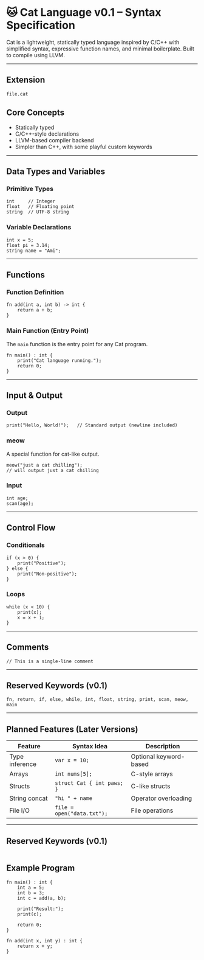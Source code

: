 # 🐱 Cat Language v0.1 – Syntax Specification

Cat is a lightweight, statically typed language inspired by C/C++ with simplified syntax, expressive function names, and minimal boilerplate. Built to compile using LLVM.

---

## Extension
`file.cat`

## Core Concepts

- Statically typed
- C/C++-style declarations
- LLVM-based compiler backend
- Simpler than C++, with some playful custom keywords

---

## Data Types and Variables

### Primitive Types
```cat
int     // Integer
float   // Floating point
string  // UTF-8 string
```

### Variable Declarations
```cat
int x = 5;
float pi = 3.14;
string name = "Ami";
```

---

## Functions

### Function Definition
```cat
fn add(int a, int b) -> int {
    return a + b;
}
```

### Main Function (Entry Point)
The `main` function is the entry point for any Cat program.
```cat
fn main() : int {
    print("Cat language running.");
    return 0;
}
```

---

## Input & Output

### Output
```cat
print("Hello, World!");   // Standard output (newline included)
```

### meow
A special function for cat-like output.
```cat
meow("just a cat chilling");
// will output just a cat chilling
```

### Input
```cat
int age;
scan(age);
```

---

## Control Flow

### Conditionals
```cat
if (x > 0) {
    print("Positive");
} else {
    print("Non-positive");
}
```

### Loops
```cat
while (x < 10) {
    print(x);
    x = x + 1;
}
```

---

## Comments
```cat
// This is a single-line comment
```

---

## Reserved Keywords (v0.1)
```
fn, return, if, else, while, int, float, string, print, scan, meow, main
```

---

## Planned Features (Later Versions)

| Feature       | Syntax Idea             | Description            |
|---------------|-------------------------|------------------------|
| Type inference| `var x = 10;`           | Optional keyword-based |
| Arrays        | `int nums[5];`          | C-style arrays         |
| Structs       | `struct Cat { int paws; }`| C-like structs         |
| String concat | `"hi " + name`          | Operator overloading   |
| File I/O      | `file = open("data.txt");`| File operations        |

---

## Reserved Keywords (v0.1)
```fn, return, if, else, while, int, float, string, print, scan, meow, main
```

## Example Program
```cat
fn main() : int {
    int a = 5;
    int b = 3;
    int c = add(a, b);

    print("Result:");
    print(c);

    return 0;
}

fn add(int x, int y) : int {
    return x + y;
}
